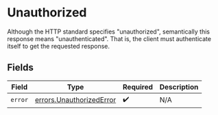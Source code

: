 # Unauthorized

Although the HTTP standard specifies "unauthorized", semantically this response means "unauthenticated". That is, the client must authenticate itself to get the requested response.


## Fields

| Field                                                                | Type                                                                 | Required                                                             | Description                                                          |
| -------------------------------------------------------------------- | -------------------------------------------------------------------- | -------------------------------------------------------------------- | -------------------------------------------------------------------- |
| `error`                                                              | [errors.UnauthorizedError](../../models/errors/unauthorizederror.md) | :heavy_check_mark:                                                   | N/A                                                                  |